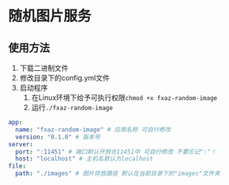 # 随机图片服务

## 使用方法

1. 下载二进制文件
2. 修改目录下的config.yml文件
3. 启动程序
    1. 在Linux环境下给予可执行权限`chmod +x fxaz-random-image`
    2. 运行`./fxaz-random-image`

```yaml
app:
  name: "fxaz-random-image" # 应用名称 可自行修改
  version: "0.1.0" # 版本号
server:
  port: ":11451" # 端口默认开放在11451中 可自行修改 不要忘记":"！
  host: "localhost" # 主机名默认为localhost
file:
  path: "./images" # 图片存放路径 默认在当前目录下的"images"文件夹
```

